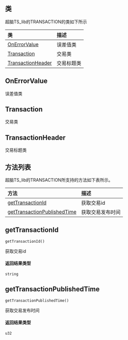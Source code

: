 ## 类
超脑TS_lib的TRANSACTION的类如下所示

| 类                                                                                        | 描述                                                 |
| :------------------------------------------------------------------------------------------| :----------------------------------------------------|
| [OnErrorValue](docs-cn/contract/14-ts-transaction#OnErrorValue)                          |误差值类                             |
| [Transaction](docs-cn/contract/14-ts-transaction#Transaction)                          |交易类                            |
| [TransactionHeader](docs-cn/contract/14-ts-transaction#TransactionHeader)                          |交易标题类                            |


## OnErrorValue
误差值类

## Transaction
交易类

## TransactionHeader
交易标题类

## 方法列表
超脑TS_lib的TRANSACTION所支持的方法如下表所示。

| 方法                                                                                        | 描述                                                 |
| :------------------------------------------------------------------------------------------| :----------------------------------------------------|
| [getTransactionId](docs-cn/contract/14-ts-transaction#getTransactionId)                           |获取交易id                             |
| [getTransactionPublishedTime](docs-cn/contract/14-ts-transaction#getTransactionPublishedTime)                           |获取交易发布时间                              |


## getTransactionId
```
getTransactionId()
```
获取交易id 


#### 返回结果类型
`string`

## getTransactionPublishedTime
```
getTransactionPublishedTime()
```
获取交易发布时间


#### 返回结果类型
`u32`
